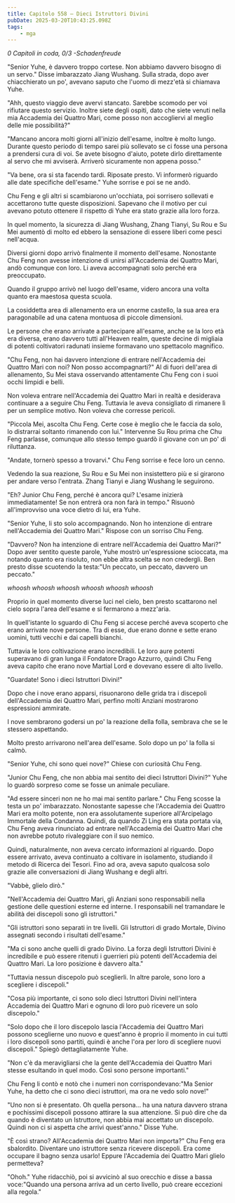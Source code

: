 ```yaml
---
title: Capitolo 558 – Dieci Istruttori Divini
pubDate: 2025-03-20T10:43:25.098Z
tags:
    - mga
---
```



<em>0 Capitoli in coda, 0/3
-Schadenfreude</em>


"Senior Yuhe, è davvero troppo cortese. Non abbiamo davvero bisogno di un servo." Disse imbarazzato Jiang Wushang. Sulla strada, dopo aver chiacchierato un po', avevano saputo che l'uomo di mezz'età si chiamava Yuhe.


"Ahh, questo viaggio deve avervi stancato. Sarebbe scomodo per voi rifiutare questo servizio. Inoltre siete degli ospiti, dato che siete venuti nella mia Accademia dei Quattro Mari, come posso non accogliervi al meglio delle mie possibilità?"


"Mancano ancora molti giorni all'inizio dell'esame, inoltre è molto lungo. Durante questo periodo di tempo sarei più sollevato se ci fosse una persona a prendersi cura di voi. Se avete bisogno d'aiuto, potete dirlo direttamente al servo che mi avviserà. Arriverò sicuramente non appena posso."


"Va bene, ora si sta facendo tardi. Riposate presto. Vi informerò riguardo alle date specifiche dell'esame." Yuhe sorrise e poi se ne andò.


Chu Feng e gli altri si scambiarono un'occhiata, poi sorrisero sollevati e accettarono tutte queste disposizioni. Sapevano che il motivo per cui avevano potuto ottenere il rispetto di Yuhe era stato grazie alla loro forza.


In quel momento, la sicurezza di Jiang Wushang, Zhang Tianyi, Su Rou e Su Mei aumentò di molto ed ebbero la sensazione di essere liberi come pesci nell'acqua.


Diversi giorni dopo arrivò finalmente il momento dell'esame. Nonostante Chu Feng non avesse intenzione di unirsi all'Accademia dei Quattro Mari, andò comunque con loro. Li aveva accompagnati solo perché era preoccupato.


Quando il gruppo arrivò nel luogo dell'esame, videro ancora una volta quanto era maestosa questa scuola.


La cosiddetta area di allenamento era un enorme castello, la sua area era paragonabile ad una catena montuosa di piccole dimensioni.


Le persone che erano arrivate a partecipare all'esame, anche se la loro età era diversa, erano davvero tutti all'Heaven realm, queste decine di migliaia di potenti coltivatori radunati insieme formavano uno spettacolo magnifico.


"Chu Feng, non hai davvero intenzione di entrare nell'Accademia dei Quattro Mari con noi? Non posso accompagnarti?" Al di fuori dell'area di allenamento, Su Mei stava osservando attentamente Chu Feng con i suoi occhi limpidi e belli.


Non voleva entrare nell'Accademia dei Quattro Mari in realtà e desiderava continuare a a seguire Chu Feng. Tuttavia le aveva consigliato di rimanere lì per un semplice motivo. Non voleva che corresse pericoli.


"Piccola Mei, ascolta Chu Feng. Certe cose è meglio che le faccia da solo, lo distrarrai soltanto rimanendo con lui." Intervenne Su Rou prima che Chu Feng parlasse, comunque allo stesso tempo guardò il giovane con un po' di riluttanza.


"Andate, tornerò spesso a trovarvi." Chu Feng sorrise e fece loro un cenno.


Vedendo la sua reazione, Su Rou e Su Mei non insistettero più e si girarono per andare verso l'entrata. Zhang Tianyi e Jiang Wushang le seguirono.


"Eh? Junior Chu Feng, perché è ancora qui? L'esame inizierà immediatamente! Se non entrerà ora non farà in tempo." Risuonò all'improvviso una voce dietro di lui, era Yuhe.


"Senior Yuhe, li sto solo accompagnando. Non ho intenzione di entrare nell'Accademia dei Quattro Mari." Rispose con un sorriso Chu Feng.


"Davvero? Non ha intenzione di entrare nell'Accademia dei Quattro Mari?" Dopo aver sentito queste parole, Yuhe mostrò un'espressione scioccata, ma notando quanto era risoluto, non ebbe altra scelta se non credergli. Ben presto disse scuotendo la testa:"Un peccato, un peccato, davvero un peccato."


*whoosh whoosh whoosh whoosh whoosh whoosh*


Proprio in quel momento diverse luci nel cielo, ben presto scattarono nel cielo sopra l'area dell'esame e si fermarono a mezz'aria.


In quell'istante lo sguardo di Chu Feng si accese perché aveva scoperto che erano arrivate nove persone. Tra di esse, due erano donne e sette erano uomini, tutti vecchi e dai capelli bianchi.


Tuttavia le loro coltivazione erano incredibili. Le loro aure potenti superavano di gran lunga il Fondatore Drago Azzurro, quindi Chu Feng aveva capito che erano nove Martial Lord e dovevano essere di alto livello.


"Guardate! Sono i dieci Istruttori Divini!"


Dopo che i nove erano apparsi, risuonarono delle grida tra i discepoli dell'Accademia dei Quattro Mari, perfino molti Anziani mostrarono espressioni ammirate.


I nove sembrarono godersi un po' la reazione della folla, sembrava che se le stessero aspettando.


Molto presto arrivarono nell'area dell'esame. Solo dopo un po' la folla si calmò.


"Senior Yuhe, chi sono quei nove?" Chiese con curiosità Chu Feng.


"Junior Chu Feng, che non abbia mai sentito dei dieci Istruttori Divini?" Yuhe lo guardò sorpreso come se fosse un animale peculiare.


"Ad essere sinceri non ne ho mai mai sentito parlare." Chu Feng scosse la testa un po' imbarazzato. Nonostante sapesse che l'Accademia dei Quattro Mari era molto potente, non era assolutamente superiore all'Arcipelago Immortale della Condanna. Quindi, da quando Zi Ling era stata portata via, Chu Feng aveva rinunciato ad entrare nell'Accademia dei Quattro Mari che non avrebbe potuto rivaleggiare con il suo nemico.


Quindi, naturalmente, non aveva cercato informazioni al riguardo. Dopo essere arrivato, aveva continuato a coltivare in isolamento, studiando il metodo di Ricerca dei Tesori. Fino ad ora, aveva saputo qualcosa solo grazie alle conversazioni di Jiang Wushang e degli altri.


"Vabbè, glielo dirò."


"Nell'Accademia dei Quattro Mari, gli Anziani sono responsabili nella gestione delle questioni esterne ed interne. I responsabili nel tramandare le abilità dei discepoli sono gli istruttori."


"Gli istruttori sono separati in tre livelli. Gli Istruttori di grado Mortale, Divino assegnati secondo i risultati dell'esame."


"Ma ci sono anche quelli di grado Divino. La forza degli Istruttori Divini è incredibile e può essere ritenuti i guerrieri più potenti dell'Accademia dei Quattro Mari. La loro posizione è davvero alta."


"Tuttavia nessun discepolo può sceglierli. In altre parole, sono loro a scegliere i discepoli."


"Cosa più importante, ci sono solo dieci Istruttori Divini nell'intera Accademia dei Quattro Mari e ognuno di loro può ricevere un solo discepolo."


"Solo dopo che il loro discepolo lascia l'Accademia dei Quattro Mari possono sceglierne uno nuovo e quest'anno è proprio il momento in cui tutti i loro discepoli sono partiti, quindi è anche l'ora per loro di scegliere nuovi discepoli." Spiegò dettagliatamente Yuhe.


"Non c'è da meravigliarsi che la gente dell'Accademia dei Quattro Mari stesse esultando in quel modo. Così sono persone importanti."


Chu Feng li contò e notò che i numeri non corrispondevano:"Ma Senior Yuhe, ha detto che ci sono dieci istruttori, ma ora ne vedo solo nove!"


"Uno non si è presentato. Oh quella persona... ha una natura davvero strana e pochissimi discepoli possono attirare la sua attenzione. Si può dire che da quando è diventato un Istruttore, non abbia mai accettato un discepolo. Quindi non ci si aspetta che arrivi quest'anno." Disse Yuhe.


"È così strano? All'Accademia dei Quattro Mari non importa?" Chu Feng era sbalordito. Diventare uno istruttore senza ricevere discepoli. Era come occupare il bagno senza usarlo! Eppure l'Accademia dei Quattro Mari glielo permetteva?


"Ohoh." Yuhe ridacchiò, poi si avvicinò al suo orecchio e disse a bassa voce:"Quando una persona arriva ad un certo livello, può creare eccezioni alla regola."
                                


                                



